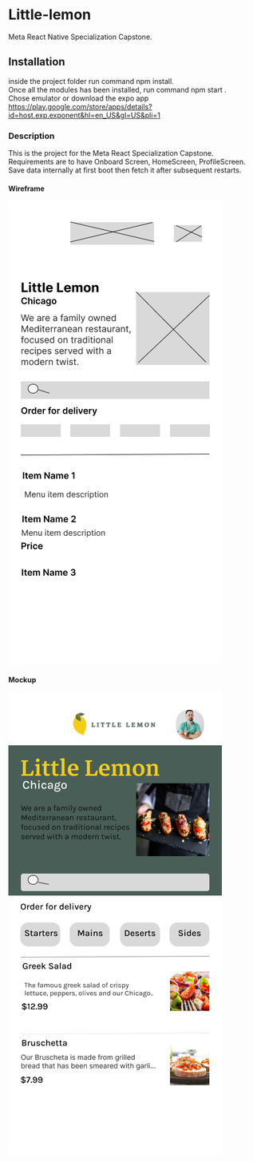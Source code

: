 # Little-lemon

Meta React Native Specialization Capstone.

## Installation
inside the project folder run command npm install.
</br>
Once all the modules has been installed, run command
npm start .
</br>
Chose emulator or download the expo app
https://play.google.com/store/apps/details?id=host.exp.exponent&hl=en_US&gl=US&pli=1

### Description

This is the project for the Meta React Specialization Capstone.
</br>
Requirements are to have Onboard Screen, HomeScreen, ProfileScreen.
</br>
Save data internally at first boot then fetch it after subsequent restarts.

#### Wireframe
![alt text](/little-lemon-wireframe.jpg?raw=true "Wireframe")

#### Mockup
![alt text](/little-lemon-final-mockup.jpg?raw=true "Mockup")
